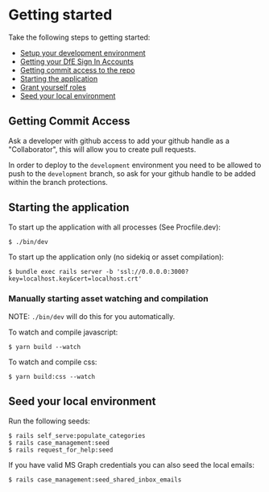 # Getting started

Take the following steps to getting started:

- [Setup your development environment](getting-started/development-environment.md)
- [Getting your DfE Sign In Accounts](dfe-sign-in.md)
- [Getting commit access to the repo](#getting-commit-access)
- [Starting the application](#starting-the-application)
- [Grant yourself roles](roles-and-portals.md)
- [Seed your local environment](#seed-your-local-environment)


## Getting Commit Access

Ask a developer with github access to add your github handle as a "Collaborator", this will allow you to create pull requests.

In order to deploy to the `development` environment you need to be allowed to push to the `development` branch, so ask for your github handle to be added within the branch protections.

## Starting the application

To start up the application with all processes (See Procfile.dev):

```
$ ./bin/dev
```

To start up the application only (no sidekiq or asset compilation):

```
$ bundle exec rails server -b 'ssl://0.0.0.0:3000?key=localhost.key&cert=localhost.crt'
```

### Manually starting asset watching and compilation

NOTE: `./bin/dev` will do this for you automatically.

To watch and compile javascript:

```
$ yarn build --watch
```

To watch and compile css:

```
$ yarn build:css --watch
```

## Seed your local environment

Run the following seeds:

```
$ rails self_serve:populate_categories
$ rails case_management:seed
$ rails request_for_help:seed
```

If you have valid MS Graph credentials you can also seed the local emails:

```
$ rails case_management:seed_shared_inbox_emails
```
